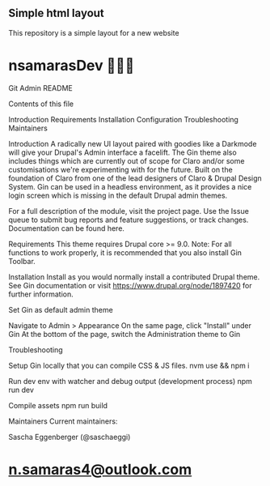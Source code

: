 ## Simple html layout

This repository is a simple layout for a new website

# nsamarasDev 👻👻👻

Git Admin README

Contents of this file

Introduction
Requirements
Installation
Configuration
Troubleshooting
Maintainers

Introduction
A radically new UI layout paired with goodies like a Darkmode will give your Drupal's Admin interface a facelift. The Gin theme also includes things which are currently out of scope for Claro and/or some customisations we're experimenting with for the future. Built on the foundation of Claro from one of the lead designers of Claro & Drupal Design System.
Gin can be used in a headless environment, as it provides a nice login screen which is missing in the default Drupal admin themes.

For a full description of the module, visit the project page.
Use the Issue queue to submit bug reports and feature suggestions, or track changes.
Documentation can be found here.

Requirements
This theme requires Drupal core >= 9.0.
Note: For all functions to work properly, it is recommended that you also install Gin Toolbar.

Installation
Install as you would normally install a contributed Drupal theme. See Gin documentation or visit https://www.drupal.org/node/1897420 for further information.

Set Gin as default admin theme

Navigate to Admin > Appearance
On the same page, click "Install" under Gin
At the bottom of the page, switch the Administration theme to Gin

Troubleshooting

Setup Gin locally that you can compile CSS & JS files.
nvm use && npm i

Run dev env with watcher and debug output (development process)
npm run dev

Compile assets
npm run build

Maintainers
Current maintainers:

Sascha Eggenberger (@saschaeggi)

# n.samaras4@outlook.com
